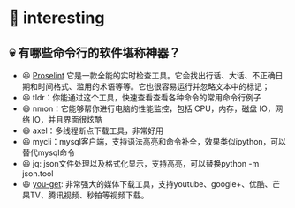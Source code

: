# 🎈 interesting
## 💀 有哪些命令行的软件堪称神器？
- 😃 [Proselint](http://proselint.com/write/) 它是一款全能的实时检查工具。它会找出行话、大话、不正确日期和时间格式、滥用的术语等等。它也很容易运行并忽略文本中的标记；
- 😃 tldr：你能通过这个工具，快速查看查看各种命令的常用命令行例子
- 😃 nmon：它能够帮你进行电脑的性能监控，包括 CPU，内存，磁盘 IO，网络 IO，并且界面很炫酷
- 😃 axel：多线程断点下载工具，非常好用
- 😃 mycli：mysql客户端，支持语法高亮和命令补全，效果类似ipython，可以替代mysql命令
- 😃 jq: json文件处理以及格式化显示，支持高亮，可以替换python -m json.tool
- 😃 [you-get](https://github.com/soimort/you-get/wiki/%E4%B8%AD%E6%96%87%E8%AF%B4%E6%98%8E): 非常强大的媒体下载工具，支持youtube、google+、优酷、芒果TV、腾讯视频、秒拍等视频下载。
